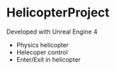 # HelicopterProject

Developed with Unreal Engine 4
* Physics helicopter
* Helecoper control
* Enter/Exit in helicopter
